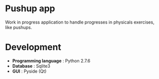 # Pushup app
Work in progress application to handle progresses in physicals exercises, like pushups.

# Development
- __Programming language__ : Python 2.7.6
- __Database__ : Sqlite3 
- __GUI__ : Pyside (Qt)
